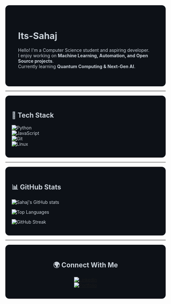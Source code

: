 <!-- Professional GitHub Profile README for Its-Sahaj -->

<div style="background-color:#0d1117; padding:40px; border-radius:12px; color:#c9d1d9">

# Its-Sahaj

Hello! I'm a Computer Science student and aspiring developer.  
I enjoy working on **Machine Learning, Automation, and Open Source projects**.  
Currently learning **Quantum Computing & Next-Gen AI**.

</div>

---

<div style="background-color:#0d1117; padding:20px; border-radius:12px; color:#c9d1d9">

## 🔧 Tech Stack

![Python](https://img.shields.io/badge/Python-000000?style=for-the-badge&logo=python&logoColor=3776AB)  
![JavaScript](https://img.shields.io/badge/JavaScript-000000?style=for-the-badge&logo=javascript&logoColor=F7DF1E)  
![Git](https://img.shields.io/badge/Git-000000?style=for-the-badge&logo=git&logoColor=F05032)  
![Linux](https://img.shields.io/badge/Linux-000000?style=for-the-badge&logo=linux&logoColor=FCC624)

</div>

---

<div style="background-color:#0d1117; padding:20px; border-radius:12px; color:#c9d1d9">

## 📊 GitHub Stats

<div align="left">

![Sahaj's GitHub stats](https://github-readme-stats.vercel.app/api?username=Its-Sahaj&show_icons=true&theme=radical&hide_border=true&bg_color=0d1117&title_color=58a6ff&icon_color=58a6ff&text_color=c9d1d9)  

![Top Languages](https://github-readme-stats.vercel.app/api/top-langs/?username=Its-Sahaj&layout=compact&theme=radical&hide_border=true&bg_color=0d1117&title_color=58a6ff&text_color=c9d1d9)  

![GitHub Streak](https://streak-stats.demolab.com?user=Its-Sahaj&theme=radical&hide_border=true&background=0d1117&ring=58a6ff&fire=58a6ff&currStreakLabel=58a6ff)  

</div>
</div>

---

<div style="background-color:#0d1117; padding:20px; border-radius:12px; color:#c9d1d9" align="center">

## 🌍 Connect With Me

[![LinkedIn](https://img.shields.io/badge/LinkedIn-0d1117?style=for-the-badge&logo=linkedin&logoColor=0A66C2)](https://linkedin.com/in/charanjeetsingh01)  
[![Portfolio](https://img.shields.io/badge/Portfolio-0d1117?style=for-the-badge&logo=vercel&logoColor=58a6ff)](https://yourportfolio.com)

</div>
